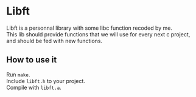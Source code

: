 # Libft  

Libft is a personnal library with some libc function recoded by me.  
This lib should provide functions that we will use for every next c project, and should be fed with new functions.


## How to use it

Run `make`.  
Include `libft.h` to your project.  
Compile with `libft.a`.
